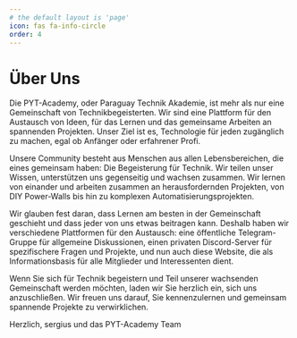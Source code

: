 ```yaml
---
# the default layout is 'page'
icon: fas fa-info-circle
order: 4
---
```


# Über Uns

Die PYT-Academy, oder Paraguay Technik Akademie, ist mehr als nur eine Gemeinschaft von Technikbegeisterten. Wir sind eine Plattform für den Austausch von Ideen, für das Lernen und das gemeinsame Arbeiten an spannenden Projekten. Unser Ziel ist es, Technologie für jeden zugänglich zu machen, egal ob Anfänger oder erfahrener Profi.

Unsere Community besteht aus Menschen aus allen Lebensbereichen, die eines gemeinsam haben: Die Begeisterung für Technik. Wir teilen unser Wissen, unterstützen uns gegenseitig und wachsen zusammen. Wir lernen von einander und arbeiten zusammen an herausfordernden Projekten, von DIY Power-Walls bis hin zu komplexen Automatisierungsprojekten.

Wir glauben fest daran, dass Lernen am besten in der Gemeinschaft geschieht und dass jeder von uns etwas beitragen kann. Deshalb haben wir verschiedene Plattformen für den Austausch: eine öffentliche Telegram-Gruppe für allgemeine Diskussionen, einen privaten Discord-Server für spezifischere Fragen und Projekte, und nun auch diese Website, die als Informationsbasis für alle Mitglieder und Interessenten dient.

Wenn Sie sich für Technik begeistern und Teil unserer wachsenden Gemeinschaft werden möchten, laden wir Sie herzlich ein, sich uns anzuschließen. Wir freuen uns darauf, Sie kennenzulernen und gemeinsam spannende Projekte zu verwirklichen.

Herzlich,
sergius und das PYT-Academy Team
